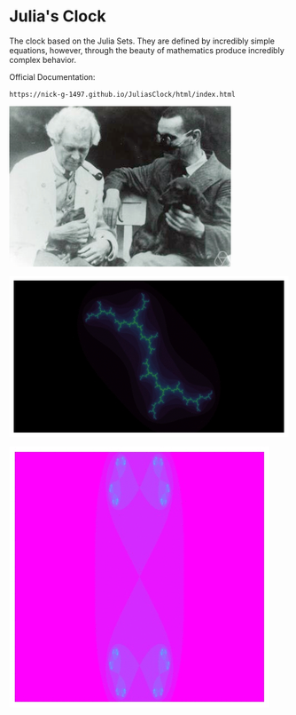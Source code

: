 # Julia's Clock

The clock based on the Julia Sets. They are defined by incredibly simple equations, however, through the beauty of mathematics produce incredibly complex behavior. 

Official Documentation:
```
https://nick-g-1497.github.io/JuliasClock/html/index.html
```

![alt text](./assets/julia.jpeg)

 
![alt text](./assets/full_circle.gif)

![alt text](./assets/timer.gif)
